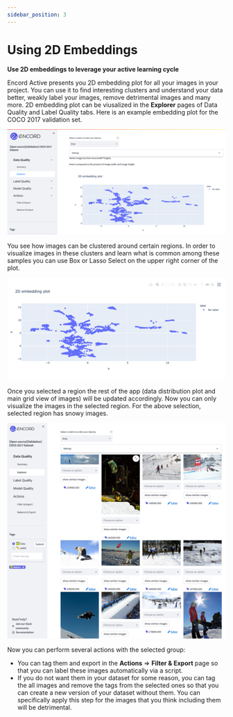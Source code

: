 ```yaml
---
sidebar_position: 3
---
```


# Using 2D Embeddings

**Use 2D embeddings to leverage your active learning cycle**

Encord Active presents you 2D embedding plot for all your images in your project. You can use it to find interesting 
clusters and understand your data better, weakly label your images, remove detrimental images and many more. 2D 
embedding plot can be viusalized in the **Explorer** pages of Data Quality and Label Quality tabs. Here is an example
embedding plot for the COCO 2017 validation set.

![using-2d-embeddings-1](../images/workflows/using-2d-embeddings/using-2d-embeddings-1.png)

You see how images can be clustered around certain regions. In order to visualize images in these clusters and learn
what is common among these samples you can use Box or Lasso Select on the upper right corner of the plot.

![using-2d-embeddings-2](../images/workflows/using-2d-embeddings/using-2d-embeddings-2.gif)

Once you selected a region the rest of the app (data distribution plot and main grid view of images) will be updated
accordingly. Now you can only visualize the images in the selected region. For the above selection, selected region has
snowy images.

![img.png](../images/workflows/using-2d-embeddings/using-2d-embeddings-3.png)

Now you can perform several actions with the selected group:
- You can tag them and export in the **Actions** => **Filter & Export** page so that you can label these images 
automatically via a script.
- If you do not want them in your dataset for some reason, you can tag the all images and remove the tags from the
selected ones so that you can create a new version of your dataset without them. You can specifically apply this step
for the images that you think including them will be detrimental.